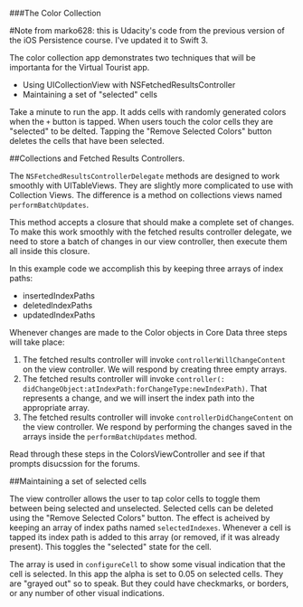 
###The Color Collection

#Note from marko628: this is Udacity's code from the previous version of the iOS Persistence course. I've updated it to Swift 3.

The color collection app demonstrates two techniques that will be importanta for the Virtual Tourist app. 

- Using UICollectionView with NSFetchedResultsController
- Maintaining a set of "selected" cells

Take a minute to run the app. It adds cells with randomly generated colors when the `+` button is tapped. When users touch the color cells they are "selected" to be delted. Tapping the "Remove Selected Colors" button deletes the cells that have been selected.

##Collections and Fetched Results Controllers. 

The `NSFetchedResultsControllerDelegate` methods are designed to work smoothly with UITableViews. They are slightly more complicated to use with Collection Views. The difference is a method on collections views named `performBatchUpdates`. 

This method accepts a closure that should make a complete set of changes. To make this work smoothly with the fetched results controller delegate, we need to store a batch of changes in our view controller, then execute them all inside this closure. 

In this example code we accomplish this by keeping three arrays of index paths: 

 - insertedIndexPaths
 - deletedIndexPaths
 - updatedIndexPaths

Whenever changes are made to the Color objects in Core Data three steps will take place:

1. The fetched results controller will invoke `controllerWillChangeContent` on the view controller. We will respond by creating three empty arrays.
2. The fetched results controller will invoke `controller(: didChangeObject:atIndexPath:forChangeType:newIndexPath)`. That represents a change, and we will insert the index path into the appropriate array.
3. The fetched results controller will invoke `controllerDidChangeContent` on the view controller. We respond by performing the changes saved in the arrays inside the `performBatchUpdates` method. 

Read through these steps in the ColorsViewController and see if that prompts disucssion for the forums. 

##Maintaining a set of selected cells

The view controller allows the user to tap color cells to toggle them between being selected and unselected. Selected cells can be deleted using the "Remove Selected Colors" button. The effect is acheived by keeping an array of index paths named `selectedIndexes`. Whenever a cell is tapped its index path is added to this array (or removed, if it was already present). This toggles the "selected" state for the cell. 

The array is used in `configureCell` to show some visual indication that the cell is selected. In this app the alpha is set to 0.05 on selected cells. They are "grayed out" so to speak. But they could have checkmarks, or borders, or any number of other visual indications. 

